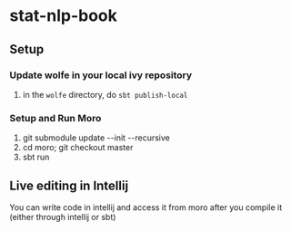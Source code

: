# stat-nlp-book

## Setup

### Update wolfe in your local ivy repository

1. in the `wolfe` directory, do `sbt publish-local`

### Setup and Run Moro

1. git submodule update --init --recursive
2. cd moro; git checkout master
3. sbt run

## Live editing in Intellij

You can write code in intellij and access it from moro after you compile it (either through intellij or sbt)




